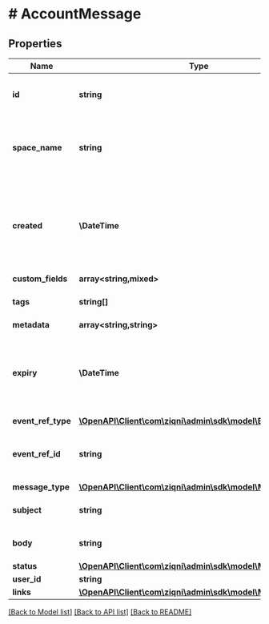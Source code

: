 # # AccountMessage

## Properties

Name | Type | Description | Notes
------------ | ------------- | ------------- | -------------
**id** | **string** | A unique system generated identifier |
**space_name** | **string** | This is the space name which is linked to the account |
**created** | **\DateTime** | ISO8601 timestamp for when a Model was created. All records are stored in UTC time zone |
**custom_fields** | **array<string,mixed>** |  | [optional]
**tags** | **string[]** | A list of id&#39;s used to tag models | [optional]
**metadata** | **array<string,string>** |  | [optional]
**expiry** | **\DateTime** | The time that the message will disappear after. ISO8601 timestamp | [optional]
**event_ref_type** | [**\OpenAPI\Client\com\ziqni\admin\sdk\model\EventRefType**](EventRefType.md) |  |
**event_ref_id** | **string** | The reference ID of the event object |
**message_type** | [**\OpenAPI\Client\com\ziqni\admin\sdk\model\MessageType**](MessageType.md) |  |
**subject** | **string** | The title of the message |
**body** | **string** | The context of the message |
**status** | [**\OpenAPI\Client\com\ziqni\admin\sdk\model\MessageStatus**](MessageStatus.md) |  |
**user_id** | **string** |  |
**links** | [**\OpenAPI\Client\com\ziqni\admin\sdk\model\MessageLink[]**](MessageLink.md) |  |

[[Back to Model list]](../../README.md#models) [[Back to API list]](../../README.md#endpoints) [[Back to README]](../../README.md)

